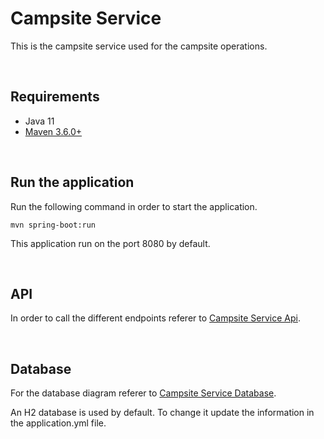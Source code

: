 # Campsite Service

This is the campsite service used for the campsite operations.

<br />

## Requirements 

* Java 11
* [Maven 3.6.0+](https://maven.apache.org/download.cgi)

<br />

## Run the application

Run the following command in order to start the application.
    
    mvn spring-boot:run

This application run on the port 8080 by default.

<br />

## API

In order to call the different endpoints referer to [Campsite Service Api](docs/openApiDefinition/CampsiteOpenApiDefinition.yaml).

<br />

## Database

For the database diagram referer to [Campsite Service Database](docs/database/campsite_db_schema.png).

An H2 database is used by default. To change it update the information in the application.yml file.
